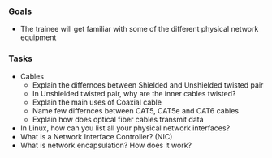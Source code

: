 ### Goals
- The trainee will get familiar with some of the different physical network equipment

### Tasks

- Cables
    - Explain the differnces between Shielded and Unshielded twisted pair
    - In Unshielded twisted pair, why are the inner cables twisted?
    - Explain the main uses of Coaxial cable
    - Name few differnces between CAT5, CAT5e and CAT6 cables
    - Explain how does optical fiber cables transmit data
- In Linux, how can you list all your physical network interfaces?
- What is a Network Interface Controller? (NIC)
- What is network encapsulation? How does it work?
